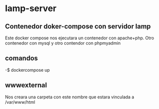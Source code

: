 # lamp-server

## Contenedor doker-compose con servidor lamp

Este docker compose nos ejecutara un contenedor con apache+php. Otro contenedor con mysql y otro contendor con phpmyadmin

## comandos

-$ dockercompose up

## wwwexternal

Nos creara una carpeta con este nombre que estara vinculada a  /var/www/html
